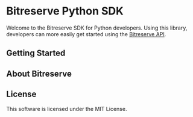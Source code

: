 # Bitreserve Python SDK

Welcome to the Bitreserve SDK for Python developers. Using this library, developers can more easily 
get started using the [Bitreserve API](http://developers.bitreserve.org/v1/). 

## Getting Started

## About Bitreserve

## License

This software is licensed under the MIT License. 